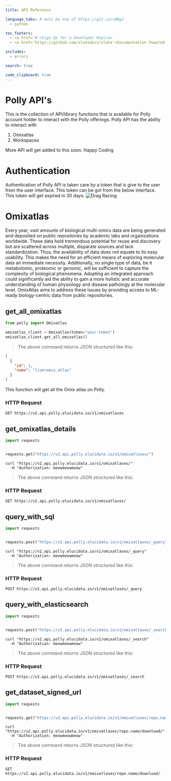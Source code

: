 ```yaml
---
title: API Reference

language_tabs: # must be one of https://git.io/vQNgJ
  - python

toc_footers:
  - <a href='#'>Sign Up for a Developer Key</a>
  - <a href='https://github.com/slatedocs/slate'>Documentation Powered by Slate</a>

includes:
  - errors

search: true

code_clipboard: true
---
```


# Polly API's

This is the collection of API/library functions that is available for Polly account holder to interact with the Polly offerings. Polly API has the ability to interact with

1. Omixatlas
2. Workspaces

More API will get added to this soon. Happy Coding


# Authentication

Authentication of Polly API is taken care by a token that is give to the user from the user interface. This token can be got from the below interface. This token will get expired in 30 days. ![Drag Racing](https://elucidatainc.github.io/PublicAssets/documentation-images/token_screen.png)




# Omixatlas

Every year, vast amounts of biological multi-omics data are being generated and deposited on public repositories by academic labs and organizations worldwide. These data hold tremendous potential for reuse and discovery but are scattered across multiple, disparate sources and lack standardization. Thus, the availability of data does not equate to its easy usability. This makes the need for an efficient means of exploring molecular data an immediate necessity. 
Additionally, no single type of data, be it metabolomic, proteomic or genomic, will be sufficient to capture the complexity of biological phenomena. Adopting an integrated approach could significantly aid the ability to gain a more 
holistic and accurate understanding of human physiology and disease pathology at the molecular level. 
OmixAtlas aims to address these issues by providing access to ML-ready biology-centric data from public repositories.


## get_all_omixatlas

```python
from polly import Omixatlas

omixatlas_client = Omixatlas(token="your-token")
omixatlas_client.get_all_omixatlas()

```

> The above command returns JSON structured like this:

```json
[
  {
    "id": 1,
    "name": "liveromix_atlas"
  }
]
```
This function will get all the Omix atlas on Polly. 

### HTTP Request

`GET https://v2.api.polly.elucidata.io/v1/omixatlases`





## get_omixatlas_details

```python
import requests


requests.get("https://v2.api.polly.elucidata.io/v1/omixatlases/")

```

```shell
curl "https://v2.api.polly.elucidata.io/v1/omixatlases/"
  -H "Authorization: meowmeowmeow"
```

> The above command returns JSON structured like this:





### HTTP Request

`GET https://v2.api.polly.elucidata.io/v1/omixatlases/`





## query_with_sql

```python
import requests


requests.post("https://v2.api.polly.elucidata.io/v1/omixatlases/_query")

```

```shell
curl "https://v2.api.polly.elucidata.io/v1/omixatlases/_query"
  -H "Authorization: meowmeowmeow"
```

> The above command returns JSON structured like this:





### HTTP Request

`POST https://v2.api.polly.elucidata.io/v1/omixatlases/_query`





## query_with_elasticsearch

```python
import requests


requests.post("https://v2.api.polly.elucidata.io/v1/omixatlases/_search")

```

```shell
curl "https://v2.api.polly.elucidata.io/v1/omixatlases/_search"
  -H "Authorization: meowmeowmeow"
```

> The above command returns JSON structured like this:





### HTTP Request

`POST https://v2.api.polly.elucidata.io/v1/omixatlases/_search`





## get_dataset_signed_url

```python
import requests


requests.get("https://v2.api.polly.elucidata.io/v1/omixatlases/repo.name/download/")

```

```shell
curl "https://v2.api.polly.elucidata.io/v1/omixatlases/repo.name/download/"
  -H "Authorization: meowmeowmeow"
```

> The above command returns JSON structured like this:





### HTTP Request

`GET https://v2.api.polly.elucidata.io/v1/omixatlases/repo.name/download/`


